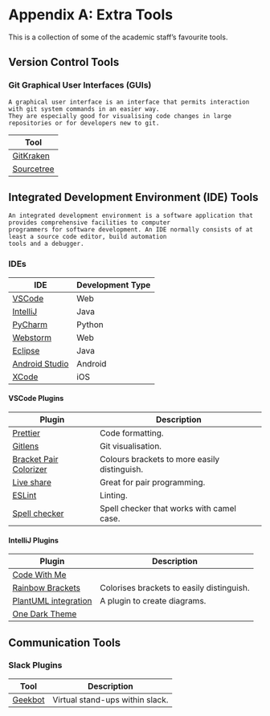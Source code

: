 # Appendix A: Extra Tools

This is a collection of some of the academic staff’s favourite tools.

## Version Control Tools

### Git Graphical User Interfaces (GUIs)

```{note}
A graphical user interface is an interface that permits interaction with git system commands in an easier way.
They are especially good for visualising code changes in large repositories or for developers new to git.
```

| Tool                                        |
|---------------------------------------------|
| [GitKraken](https://www.gitkraken.com)      |
| [Sourcetree](https://www.sourcetreeapp.com) |

## Integrated Development Environment (IDE) Tools

```{note}
An integrated development environment is a software application that provides comprehensive facilities to computer 
programmers for software development. An IDE normally consists of at least a source code editor, build automation 
tools and a debugger.
```

### IDEs

| IDE                                                                 | Development Type |
|---------------------------------------------------------------------|------------------|
| [VSCode](https://code.visualstudio.com)                             | Web              |
| [IntelliJ](https://www.jetbrains.com/community/education/#students) | Java             |
| [PyCharm](https://www.jetbrains.com/community/education/#students)  | Python           |
| [Webstorm](https://www.jetbrains.com/community/education/#students) | Web              |
| [Eclipse](https://www.eclipse.org)                                  | Java             |
| [Android Studio](https://developer.android.com/studio)              | Android          |
| [XCode](https://developer.apple.com/xcode/)                         | iOS              |

#### VSCode Plugins

| Plugin                                                                                                         | Description                                  |
|----------------------------------------------------------------------------------------------------------------|----------------------------------------------|
| [Prettier](https://marketplace.visualstudio.com/items?itemName=esbenp.prettier-vscode)                         | Code formatting.                             |
| [Gitlens](https://marketplace.visualstudio.com/items?itemName=eamodio.gitlens)                                 | Git visualisation.                           |
| [Bracket Pair Colorizer](https://marketplace.visualstudio.com/items?itemName=CoenraadS.bracket-pair-colorizer) | Colours brackets to more easily distinguish. |
| [Live share](https://marketplace.visualstudio.com/items?itemName=MS-vsliveshare.vsliveshare)                   | Great for pair programming.                  |
| [ESLint](https://marketplace.visualstudio.com/items?itemName=dbaeumer.vscode-eslint)                           | Linting.                                     |
| [Spell checker](https://marketplace.visualstudio.com/items?itemName=streetsidesoftware.code-spell-checker)     | Spell checker that works with camel case.    |

#### IntelliJ Plugins

| Plugin                                                                                 | Description                               |
|----------------------------------------------------------------------------------------|-------------------------------------------|
| [Code With Me](https://www.jetbrains.com/help/idea/code-with-me.html)                  |                                           |
| [Rainbow Brackets](https://plugins.jetbrains.com/plugin/10080-rainbow-brackets)        | Colorises brackets to easily distinguish. |
| [PlantUML integration](https://plugins.jetbrains.com/plugin/7017-plantuml-integration) | A plugin to create diagrams.              |
| [One Dark Theme](https://plugins.jetbrains.com/plugin/11938-one-dark-theme)            |                                           |


## Communication Tools

### Slack Plugins

| Tool                            | Description                     |
|---------------------------------|---------------------------------|
| [Geekbot](https://geekbot.com/) | Virtual stand-ups within slack. |
